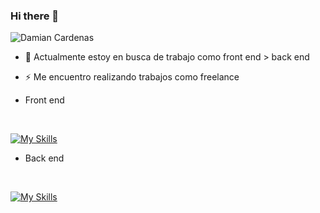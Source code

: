 ### Hi there 👋

![Damian Cardenas](https://imgur.com/a/AM67Eze)

- 🔭 Actualmente estoy en busca de trabajo como front end > back end
- ⚡ Me encuentro realizando trabajos como freelance 

- Front end
</br>

[![My Skills](https://skillicons.dev/icons?i=nextjs,react,redux,js,ts,tailwind,materialui,figma&perline=3)](https://skillicons.dev)

- Back end
</br>

[![My Skills](https://skillicons.dev/icons?i=mysql,mongodb,java,spring,git,vercel,postman,aws,&perline=3)](https://skillicons.dev)

<!--
**Mauffin/Mauffin** is a ✨ _special_ ✨ repository because its `README.md` (this file) appears on your GitHub profile.

Here are some ideas to get you started:


- 🌱 I’m currently learning ...
- 👯 I’m looking to collaborate on ...
- 🤔 I’m looking for help with ...
- 💬 Ask me about ...
- 📫 How to reach me: ...
- 😄 Pronouns: ...
-  Fun fact: ...
-->
